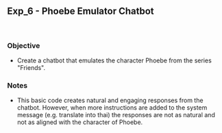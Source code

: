 ## Exp_6 - Phoebe Emulator Chatbot
<br>

### Objective
- Create a chatbot that emulates the character Phoebe from the series "Friends".
  
### Notes
- This basic code creates natural and engaging responses from the chatbot. However, when more instructions are added to the system message (e.g. translate into thai) the responses are not as natural and not as aligned with the character of Phoebe.
